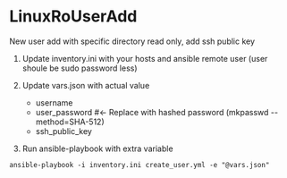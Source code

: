 # LinuxRoUserAdd
New user add with specific directory read only, add ssh public key

1. Update inventory.ini with your hosts and ansible remote user (user shoule be sudo password less)

2. Update vars.json with actual value
   - username
   - user_password  #<- Replace with hashed password (mkpasswd --method=SHA-512)
   - ssh_public_key

3. Run ansible-playbook with extra variable
```
ansible-playbook -i inventory.ini create_user.yml -e "@vars.json"
```

